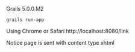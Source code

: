 Grails 5.0.0.M2

```
grails run-app
```


Using Chrome or Safari
http://localhost:8080/link

Notice page is sent with content type xhtml 
